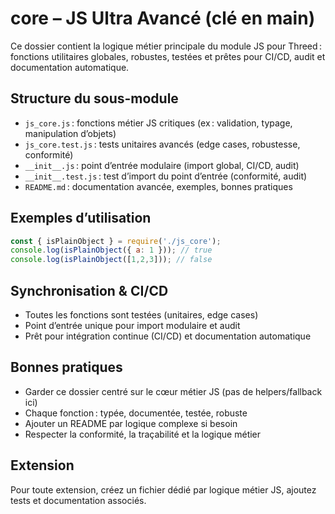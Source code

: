 # core – JS Ultra Avancé (clé en main)

Ce dossier contient la logique métier principale du module JS pour Threed : fonctions utilitaires globales, robustes, testées et prêtes pour CI/CD, audit et documentation automatique.

## Structure du sous-module
- `js_core.js` : fonctions métier JS critiques (ex : validation, typage, manipulation d’objets)
- `js_core.test.js` : tests unitaires avancés (edge cases, robustesse, conformité)
- `__init__.js` : point d’entrée modulaire (import global, CI/CD, audit)
- `__init__.test.js` : test d’import du point d’entrée (conformité, audit)
- `README.md` : documentation avancée, exemples, bonnes pratiques

## Exemples d’utilisation

```js
const { isPlainObject } = require('./js_core');
console.log(isPlainObject({ a: 1 })); // true
console.log(isPlainObject([1,2,3])); // false
```

## Synchronisation & CI/CD
- Toutes les fonctions sont testées (unitaires, edge cases)
- Point d’entrée unique pour import modulaire et audit
- Prêt pour intégration continue (CI/CD) et documentation automatique

## Bonnes pratiques
- Garder ce dossier centré sur le cœur métier JS (pas de helpers/fallback ici)
- Chaque fonction : typée, documentée, testée, robuste
- Ajouter un README par logique complexe si besoin
- Respecter la conformité, la traçabilité et la logique métier

## Extension
Pour toute extension, créez un fichier dédié par logique métier JS, ajoutez tests et documentation associés.
